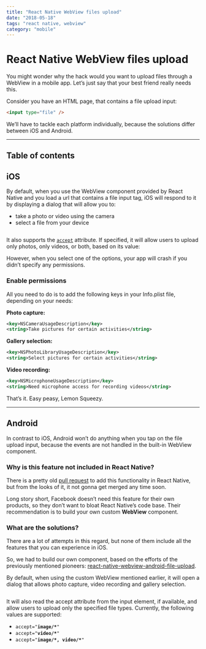 ```yaml
---
title: "React Native WebView files upload"
date: "2018-05-18"
tags: "react native, webview"
category: "mobile"
---
```


# React Native WebView files upload

You might wonder why the hack would you want to upload files through a WebView in a mobile app. Let’s just say that your best friend really needs this.

Consider you have an HTML page, that contains a file upload input:

```html
<input type="file" />
```

We’ll have to tackle each platform individually, because the solutions differ between iOS and Android.

---

## Table of contents

## iOS

By default, when you use the WebView component provided by React Native and you load a url that contains a file input tag, iOS will respond to it by displaying a dialog that will allow you to:

- take a photo or video using the camera
- select a file from your device

<figure>
  <img src="https://miro.medium.com/max/2000/1*3l5BnpJOBe_tKtpyvwgYLA.png" alt="">
</figure>

It also supports the [`accept`](https://developer.mozilla.org/en-US/docs/Web/HTML/Element/input#attr-accept) attribute. If specified, it will allow users to upload only photos, only videos, or both, based on its value:

However, when you select one of the options, your app will crash if you didn’t specify any permissions.

### Enable permissions

All you need to do is to add the following keys in your Info.plist file, depending on your needs:

**Photo capture:**

```xml
<key>NSCameraUsageDescription</key>
<string>Take pictures for certain activities</string>
```

**Gallery selection:**

```xml
<key>NSPhotoLibraryUsageDescription</key>
<string>Select pictures for certain activities</string>
```

**Video recording:**

```xml
<key>NSMicrophoneUsageDescription</key>
<string>Need microphone access for recording videos</string>
```

That’s it. Easy peasy, Lemon Squeezy.

---

## Android

In contrast to iOS, Android won’t do anything when you tap on the file upload input, because the events are not handled in the built-in WebView component.

### Why is this feature not included in React Native?

There is a pretty old [pull request](https://github.com/facebook/react-native/pull/12807) to add this functionality in React Native, but from the looks of it, it not gonna get merged any time soon.

Long story short, Facebook doesn’t need this feature for their own products, so they don’t want to bloat React Native’s code base. Their recommendation is to build your own custom **WebView** component.

### What are the solutions?

There are a lot of attempts in this regard, but none of them include all the features that you can experience in iOS.

So, we had to build our own component, based on the efforts of the previously mentioned pioneers: [react-native-webview-android-file-upload](https://github.com/andreipfeiffer/react-native-webview-android-file-upload).

By default, when using the custom WebView mentioned earlier, it will open a dialog that allows photo capture, video recording and gallery selection.

<figure>
  <img src="https://miro.medium.com/max/2000/1*wwJGnX_TIxdTQARJMNeO-Q.png" alt="">
</figure>

It will also read the accept attribute from the input element, if available, and allow users to upload only the specified file types. Currently, the following values are supported:

- <code>accept="<b>image/\*</b>"</code>
- <code>accept="<b>video/\*</b>"</code>
- <code>accept="<b>image/\*, video/\*</b>"</code>
